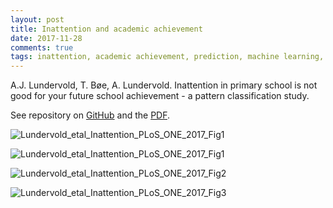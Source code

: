 ```yaml
---
layout: post
title: Inattention and academic achievement
date: 2017-11-28
comments: true
tags: inattention, academic achievement, prediction, machine learning, open source, reproducible research
---
```


A.J. Lundervold, T. Bøe, A. Lundervold. Inattention in primary school is not good for your future school achievement - a pattern classification study.

See repository on [GitHub](https://github.com/arvidl/inattention-populationsample) and the [PDF](https://github.com/arvidl/inattention-populationsample/tree/master/manuscript/Published_journal_pone_0188310_20171128.pdf).
    
![Lundervold_etal_Inattention_PLoS_ONE_2017_Fig1](http://arvidl.github.io/images/2017-12-02-brain-plosone-wordcloud.png "Lundervold et al., PLoS ONE 2017 WordCloud")

![Lundervold_etal_Inattention_PLoS_ONE_2017_Fig1](http://arvidl.github.io/images/2017-11-15-inattention-populationsample-plosone-fig1.png "Lundervold et al., PLoS ONE 2017 Fig1")

![Lundervold_etal_Inattention_PLoS_ONE_2017_Fig2](http://arvidl.github.io/images/2017-11-15-inattention-populationsample-plosone-fig2.png "Lundervold et al., PLoS ONE 2017 Fig2")

![Lundervold_etal_Inattention_PLoS_ONE_2017_Fig3](http://arvidl.github.io/images/2017-11-15-inattention-populationsample-plosone-fig3.png "Lundervold et al., PLoS ONE 2017 Fig3")
